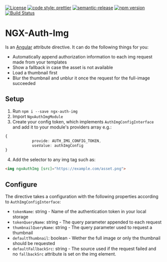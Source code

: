 [![License](https://img.shields.io/npm/l/@angular/cli.svg)](/LICENSE)
[![code style: prettier](https://img.shields.io/badge/code_style-prettier-ff69b4.svg?style=flat-square)](https://github.com/prettier/prettier)
[![semantic-release](https://img.shields.io/badge/%20%20%F0%9F%93%A6%F0%9F%9A%80-semantic--release-e10079.svg)](https://github.com/semantic-release/semantic-release)
[![npm version](https://badge.fury.io/js/ngx-auth-img.svg)](https://badge.fury.io/js/ngx-auth-img)
[![Build Status](https://travis-ci.org/TeleClinic/ngx-auth-img.svg?branch=master)](https://travis-ci.org/TeleClinic/ngx-auth-img)

# NGX-Auth-Img

Is an [Angular](https://angular.io/) attribute directive. It can do the following things for you:

-   Automatically append authorization information to each img request made from your templates
-   Show a fallback in case the asset is not available
-   Load a thumbnail first
-   Blur the thumbnail and unblur it once the request for the full-image succeeded

## Setup

1. Run `npm i --save ngx-auth-img`
2. Import `NgxAuthImgModule`
3. Create your config token, which implements `AuthImgConfigInterface` and add it to your module's providers array e.g.:

```typescript
{
            provide: AUTH_IMG_CONFIG_TOKEN,
            useValue: authImgConfig
}
```

4. Add the selector to any img tag such as:

```HTML
<img ngxAuthImg [src]="https://example.com/asset.png">
```

## Configure

The directive takes a configuration with the following properties according to `AuthImgConfigInterface`:

-   `tokenName`: string - Name of the authentication token in your local storage
-   `tokenQueryName`: string - The query parameter appended to each request
-   `thumbnailQueryName`: string - The query parameter used to request a thumbnail
-   `defaultThumbnail`: boolean - Wether the full image or only the thumbnail should be requested
-   `defaultFallbackSrc`: string - The source used if the request failed and no `fallbackSrc` attribute is set on the img element.
